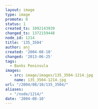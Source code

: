 ```yaml
---
layout: image
type: image
promote: 0
status: 1
created_ts: 1092143939
changed_ts: 1372159448
node_id: 1214
title: '135_3504'
author: anj
created: '2004-08-10'
changed: '2013-06-25'
tags:
  - Banks Peninsula
images:
  - src: image/images/135_3504-1214.jpg
    name: 135_3504-1214.jpg
url: "/2004/08/10/135_3504/"
aliases:
  - "/node/1214/"
date: '2004-08-10'
---
```



